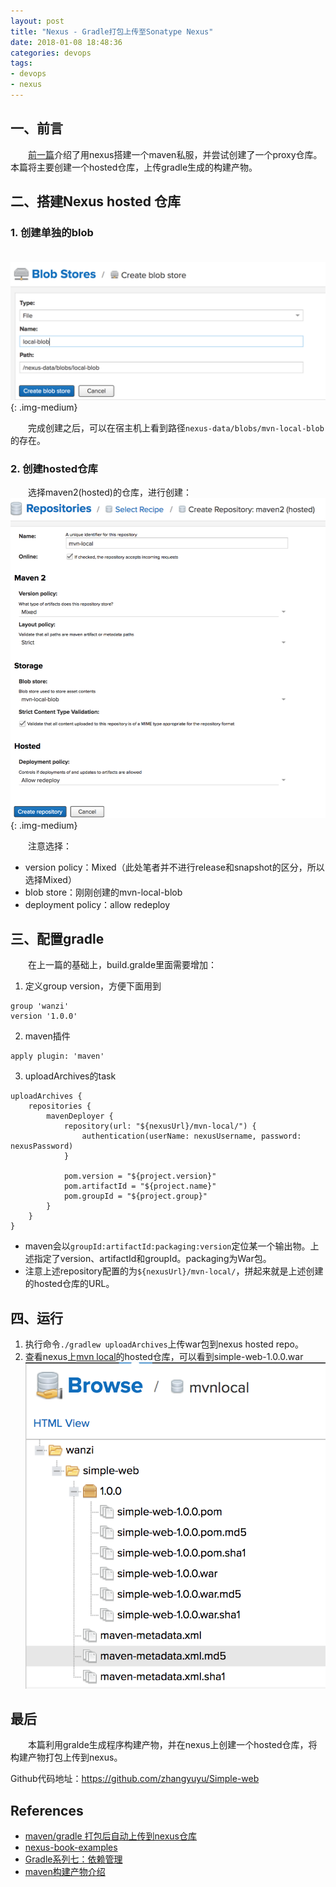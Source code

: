 ```yaml
---
layout: post
title: "Nexus - Gradle打包上传至Sonatype Nexus"
date: 2018-01-08 18:48:36
categories: devops
tags:
- devops
- nexus
---
```

## 一、前言
　　[前一篇](http://zhangyuyu.github.io/nexus-sonatype-nexus-maven-server/)介绍了用nexus搭建一个maven私服，并尝试创建了一个proxy仓库。本篇将主要创建一个hosted仓库，上传gradle生成的构建产物。

<!-- more -->
## 二、搭建Nexus hosted 仓库

### 1. 创建单独的blob

　　![](/assets/img/2018/nexus-create-local-blob.png){: .img-medium}

　　完成创建之后，可以在宿主机上看到路径`nexus-data/blobs/mvn-local-blob`的存在。

### 2. 创建hosted仓库
　　选择maven2(hosted)的仓库，进行创建：
　　![](/assets/img/2018/nexus-create-maven2-hosted.png){: .img-medium}

　　注意选择：

* version policy：Mixed（此处笔者并不进行release和snapshot的区分，所以选择Mixed）
* blob store：刚刚创建的mvn-local-blob
* deployment policy：allow redeploy

## 三、配置gradle
　　在上一篇的基础上，build.gralde里面需要增加：

1. 定义group version，方便下面用到
```
group 'wanzi'
version '1.0.0'
```

2. maven插件
```
apply plugin: 'maven'
```

3. uploadArchives的task
```
uploadArchives {
    repositories {
        mavenDeployer {
            repository(url: "${nexusUrl}/mvn-local/") {
                authentication(userName: nexusUsername, password: nexusPassword)
            }

            pom.version = "${project.version}"
            pom.artifactId = "${project.name}"
            pom.groupId = "${project.group}"
        }
    }
}
```

* maven会以`groupId:artifactId:packaging:version`定位某一个输出物。上述指定了version、artifactId和groupId。packaging为War包。
* 注意上述repository配置的为`${nexusUrl}/mvn-local/`，拼起来就是上述创建的hosted仓库的URL。

## 四、运行

1. 执行命令`./gradlew uploadArchives`上传war包到nexus hosted repo。
2. 查看nexus上[mvn local](http://localhost:32768/#browse/browse:mvn-local)的hosted仓库，可以看到simple-web-1.0.0.war
![](/assets/img/2018/nexus-browse-simple-web.png)

## 最后
　　本篇利用gralde生成程序构建产物，并在nexus上创建一个hosted仓库，将构建产物打包上传到nexus。

Github代码地址：https://github.com/zhangyuyu/Simple-web

## References
* [maven/gradle 打包后自动上传到nexus仓库](http://www.cnblogs.com/yjmyzz/p/auto-upload-artifact-to-nexus.html)
* [nexus-book-examples](https://github.com/sonatype/nexus-book-examples/blob/master/gradle/another-project/build.gradle)
* [Gradle系列七：依赖管理](http://timebridge.space/2016/05/21/gradle-advaced-dependency-management/)
* [maven构建产物介绍](https://www.cnblogs.com/bigtall/archive/2011/03/23/1993253.html)

